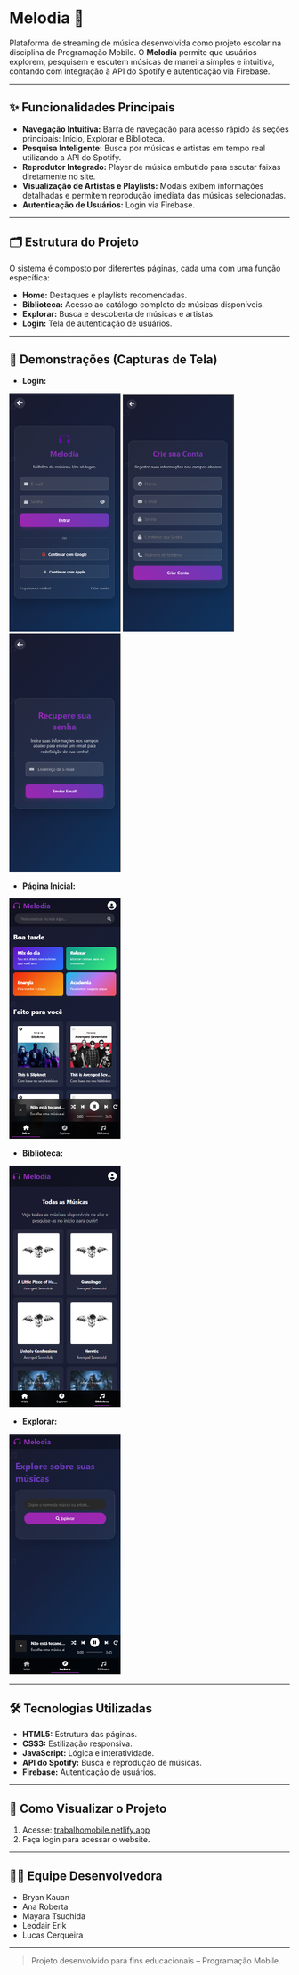 # Melodia 🎵

Plataforma de streaming de música desenvolvida como projeto escolar na disciplina de Programação Mobile. O **Melodia** permite que usuários explorem, pesquisem e escutem músicas de maneira simples e intuitiva, contando com integração à API do Spotify e autenticação via Firebase.

---

## ✨ Funcionalidades Principais

- **Navegação Intuitiva:** Barra de navegação para acesso rápido às seções principais: Início, Explorar e Biblioteca.
- **Pesquisa Inteligente:** Busca por músicas e artistas em tempo real utilizando a API do Spotify.
- **Reprodutor Integrado:** Player de música embutido para escutar faixas diretamente no site.
- **Visualização de Artistas e Playlists:** Modais exibem informações detalhadas e permitem reprodução imediata das músicas selecionadas.
- **Autenticação de Usuários:** Login via Firebase.

---

## 🗂️ Estrutura do Projeto

O sistema é composto por diferentes páginas, cada uma com uma função específica:

- **Home:** Destaques e playlists recomendadas.
- **Biblioteca:** Acesso ao catálogo completo de músicas disponíveis.
- **Explorar:** Busca e descoberta de músicas e artistas.
- **Login:** Tela de autenticação de usuários.

---

## 📸 Demonstrações (Capturas de Tela)

- **Login:**  
<img src="prints/login.png" alt="Login" width="200">
<img src="prints/login2.png" alt="Login" width="200">
<img src="prints/login3.png" alt="Login" width="200">


- **Página Inicial:**  
<img src="prints/home.png" alt="Página Inicial" width="200">

- **Biblioteca:**  
<img src="prints/biblioteca.png" alt="Biblioteca" width="200">

- **Explorar:**  
<img src="prints/explorar1.png" alt="Explorar" width="200">

---

## 🛠️ Tecnologias Utilizadas

- **HTML5:** Estrutura das páginas.
- **CSS3:** Estilização responsiva.
- **JavaScript:** Lógica e interatividade.
- **API do Spotify:** Busca e reprodução de músicas.
- **Firebase:** Autenticação de usuários.

---

## 🚀 Como Visualizar o Projeto

1. Acesse: [trabalhomobile.netlify.app](http://trabalhomobile.netlify.app/)  
2. Faça login para acessar o website.

---

## 👨‍💻 Equipe Desenvolvedora

- Bryan Kauan
- Ana Roberta
- Mayara Tsuchida
- Leodair Erik
- Lucas Cerqueira

---

> Projeto desenvolvido para fins educacionais – Programação Mobile.






